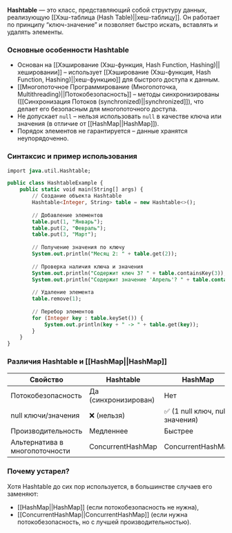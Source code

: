 **Hashtable** — это класс, представляющий собой структуру данных, реализующую [[Хэш-таблица (Hash Table)||хеш-таблицу]]. Он работает по принципу “ключ-значение” и позволяет быстро искать, вставлять и удалять элементы.

### Основные особенности Hashtable

- Основан на [[Хэширование (Хэш-функция, Hash Function, Hashing)||хешировании]] – использует [[Хэширование (Хэш-функция, Hash Function, Hashing)||хеш-функцию]] для быстрого доступа к данным.
- [[Многопоточное Программирование (Многопоточка, Multithreading)||Потокобезопасность]] – методы синхронизированы ([[Синхронизация Потоков (synchronized)||synchronized]]), что делает его безопасным для многопоточного доступа.
- Не допускает `null` – нельзя использовать `null` в качестве ключа или значения (в отличие от [[HashMap||HashMap]]).
- Порядок элементов не гарантируется – данные хранятся неупорядоченно.

### Синтаксис и пример использования

```sql
import java.util.Hashtable;

public class HashtableExample {
    public static void main(String[] args) {
        // Создание объекта Hashtable
        Hashtable<Integer, String> table = new Hashtable<>();
        
        // Добавление элементов
        table.put(1, "Январь");
        table.put(2, "Февраль");
        table.put(3, "Март");
		
        // Получение значения по ключу
        System.out.println("Месяц 2: " + table.get(2));
		
        // Проверка наличия ключа и значения
        System.out.println("Содержит ключ 3? " + table.containsKey(3));
        System.out.println("Содержит значение 'Апрель'? " + table.contains("Апрель"));
		
        // Удаление элемента
        table.remove(1);
        
        // Перебор элементов
        for (Integer key : table.keySet()) {
            System.out.println(key + " -> " + table.get(key));
        }
    }
}
```

### Различия Hashtable и [[HashMap||HashMap]]

| **Свойство**                   | Hashtable            | HashMap                        |
| ------------------------------ | -------------------- | ------------------------------ |
| Потокобезопасность             | Да (синхронизирован) | Нет                            |
| null ключи/значения            | ❌ (нельзя)           | ✅ (1 null ключ, null значения) |
| Производительность             | Медленнее            | Быстрее                        |
| Альтернатива в многопоточности | ConcurrentHashMap    | ConcurrentHashMap              |

### Почему устарел?

Хотя Hashtable до сих пор используется, в большинстве случаев его заменяют:

- [[HashMap||HashMap]] (если потокобезопасность не нужна),
- [[ConcurrentHashMap||ConcurrentHashMap]] (если нужна потокобезопасность, но с лучшей производительностью).